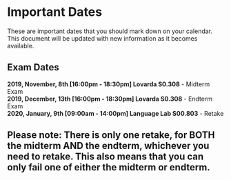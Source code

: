 # Important Dates

These are important dates that you should mark down on your calendar. This document will be updated with new information as it becomes available.

## Exam Dates
**2019, November, 8th [16:00pm - 18:30pm] Lovarda S0.308** - Midterm Exam\
**2019, December, 13th [16:00pm - 18:30pm] Lovarda S0.308** - Endterm Exam\
**2020, January, 9th [09:00am - 14:00pm] Language Lab S00.803** - Retake

## Please note: There is only one retake, for BOTH the midterm AND the endterm, whichever you need to retake. This also means that you can only fail one of either the midterm or endterm.
